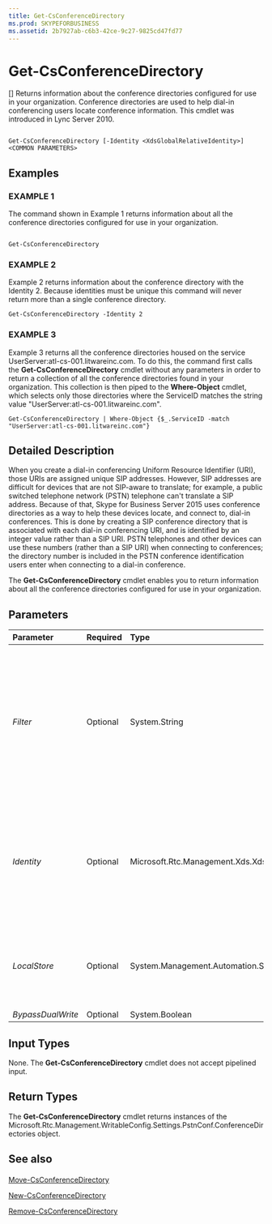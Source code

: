 ```yaml
---
title: Get-CsConferenceDirectory
ms.prod: SKYPEFORBUSINESS
ms.assetid: 2b7927ab-c6b3-42ce-9c27-9825cd47fd77
---
```



# Get-CsConferenceDirectory
[]
Returns information about the conference directories configured for use in your organization. Conference directories are used to help dial-in conferencing users locate conference information. This cmdlet was introduced in Lync Server 2010.
  
    
    


```

Get-CsConferenceDirectory [-Identity <XdsGlobalRelativeIdentity>] <COMMON PARAMETERS>

```


## Examples


  
    
    

### EXAMPLE 1

The command shown in Example 1 returns information about all the conference directories configured for use in your organization. 
  
    
    

```

Get-CsConferenceDirectory
```


### EXAMPLE 2

Example 2 returns information about the conference directory with the Identity 2. Because identities must be unique this command will never return more than a single conference directory.
  
    
    

```
Get-CsConferenceDirectory -Identity 2
```


### EXAMPLE 3

Example 3 returns all the conference directories housed on the service UserServer:atl-cs-001.litwareinc.com. To do this, the command first calls the **Get-CsConferenceDirectory** cmdlet without any parameters in order to return a collection of all the conference directories found in your organization. This collection is then piped to the **Where-Object** cmdlet, which selects only those directories where the ServiceID matches the string value "UserServer:atl-cs-001.litwareinc.com".
  
    
    

```
Get-CsConferenceDirectory | Where-Object {$_.ServiceID -match "UserServer:atl-cs-001.litwareinc.com"}
```


## Detailed Description

When you create a dial-in conferencing Uniform Resource Identifier (URI), those URIs are assigned unique SIP addresses. However, SIP addresses are difficult for devices that are not SIP-aware to translate; for example, a public switched telephone network (PSTN) telephone can't translate a SIP address. Because of that, Skype for Business Server 2015 uses conference directories as a way to help these devices locate, and connect to, dial-in conferences. This is done by creating a SIP conference directory that is associated with each dial-in conferencing URI, and is identified by an integer value rather than a SIP URI. PSTN telephones and other devices can use these numbers (rather than a SIP URI) when connecting to conferences; the directory number is included in the PSTN conference identification users enter when connecting to a dial-in conference.
  
    
    
The **Get-CsConferenceDirectory** cmdlet enables you to return information about all the conference directories configured for use in your organization.
  
    
    

## Parameters



|**Parameter**|**Required**|**Type**|**Description**|
|:-----|:-----|:-----|:-----|
| _Filter_ <br/> |Optional  <br/> |System.String  <br/> |Enables you to use wildcards to specify the Identity of the conference directory (or directories) to be retrieved. Because directory Identities are numeric, this parameter might be of minimal value. However, this syntax will return all the conference directories that have an Identity that begins with the number 3:  `-Filter "3*"`.  <br/> |
| _Identity_ <br/> |Optional  <br/> |Microsoft.Rtc.Management.Xds.XdsGlobalRelativeIdentity  <br/> |Numeric identifier (for example, 7) of the conference directory to be returned. If this parameter is omitted, then the **Get-CsConferenceDirectory** cmdlet returns information about all the conference directories in use in your organization. <br/> |
| _LocalStore_ <br/> |Optional  <br/> |System.Management.Automation.SwitchParameter  <br/> |Retrieves the conference directory data from the local replica of the Central Management store rather than from the Central Management store itself.  <br/> |
| _BypassDualWrite_ <br/> |Optional  <br/> |System.Boolean  <br/> |PARAMVALUE: $true | $false  <br/> |
   

## Input Types

None. The **Get-CsConferenceDirectory** cmdlet does not accept pipelined input.
  
    
    

## Return Types

The **Get-CsConferenceDirectory** cmdlet returns instances of the Microsoft.Rtc.Management.WritableConfig.Settings.PstnConf.ConferenceDirectories object.
  
    
    

## See also


#### 


  
    
    
 [Move-CsConferenceDirectory](move-csconferencedirectory.md)
  
    
    
 [New-CsConferenceDirectory](new-csconferencedirectory.md)
  
    
    
 [Remove-CsConferenceDirectory](remove-csconferencedirectory.md)
